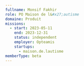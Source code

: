 ```yaml
---
fullname: Monsif Fakhir
role: PO Maison de l&#x27;autisme
domaine: Produit
missions:
  - start: 2023-05-11
    end: 2023-12-31
    status: independent
    employer: Opteamis
    startups:
      - maison.de.lautisme
memberType: beta
---
```

